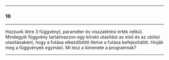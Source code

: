 
---

### 16

---

Hozzunk létre 3 függvényt, paraméter és visszatérési érték nélkül. Mindegyik függvény tartalmazzon egy kiírató utasítást az első és az utolsó utasításaként, hogy a futása elkezdődött illetve a futása befejeződött. Hívják meg a függvények egymást. Mi lesz a kimenete a programnak?

---
